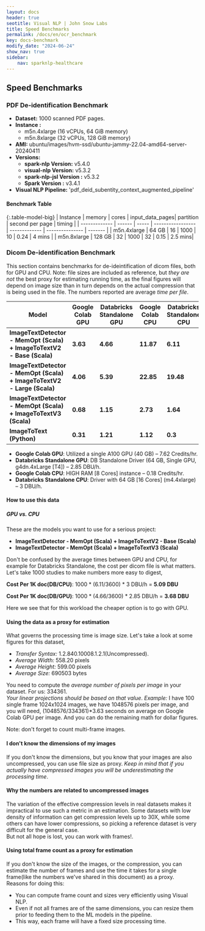 ```yaml
---
layout: docs
header: true
seotitle: Visual NLP | John Snow Labs
title: Speed Benchmarks
permalink: /docs/en/ocr_benchmark
key: docs-benchmark
modify_date: "2024-06-24"
show_nav: true
sidebar:
    nav: sparknlp-healthcare
---
```


<div class="h3-box" markdown="1">

## Speed Benchmarks

### PDF De-identification Benchmark

- **Dataset:** 1000 scanned PDF pages.
- **Instance :** 
  - m5n.4xlarge (16 vCPUs, 64 GiB memory) 
  - m5n.8xlarge (32 vCPUs, 128 GiB memory)
- **AMI:** ubuntu/images/hvm-ssd/ubuntu-jammy-22.04-amd64-server-20240411
- **Versions:**
  - **spark-nlp Version:** v5.4.0
  - **visual-nlp Version:** v5.3.2
  - **spark-nlp-jsl Version :** v5.3.2
  - **Spark Version :** v3.4.1
- **Visual NLP Pipeline:** 'pdf_deid_subentity_context_augmented_pipeline'

</div><div class="h3-box" markdown="1">

#### Benchmark Table

{:.table-model-big}
| Instance      | memory | cores | input\_data\_pages| partition     | second per page | timing  |
| ------------- | ------ | ----- | ----------------- | ------------- | --------------- | ------- |
| m5n.4xlarge   | 64 GB  | 16    | 1000              | 10            | 0.24            | 4 mins  |
| m5n.8xlarge   | 128 GB | 32    | 1000              | 32            | 0.15            | 2.5 mins|


### Dicom De-identification Benchmark
This section contains benchmarks for de-ideintification of dicom files, both for GPU and CPU. 
Note: file sizes are included as reference, but *they are not* the best proxy for estimating running time, as the final figures will depend on image size than in turn depends on the actual compression that is being used in the file.
The numbers reported are average *time per file*.


| **Model**                                                   | **Google Colab GPU** | **Databricks Standalone GPU** | **Google Colab CPU** | **Databricks Standalone CPU** |
|------------------------------------------------------------|----------------------|------------------------------|----------------------|------------------------------|
| **ImageTextDetector - MemOpt (Scala) + ImageToTextV2 - Base (Scala)**  | **3.63**            | **4.66**                     | **11.87**            | **6.11**                     |
| **ImageTextDetector - MemOpt (Scala) + ImageToTextV2 - Large (Scala)** | **4.06**            | **5.39**                     | **22.85**            | **19.48**                    |
| **ImageTextDetector - MemOpt (Scala) + ImageToTextV3 (Scala)**         | **0.68**            | **1.15**                     | **2.73**             | **1.64**                     |
| **ImageToText (Python)**                                   | **0.31**            | **1.21**                     | **1.12**             | **0.3**                      |




* **Google Colab GPU**: Utilized a single A100 GPU (40 GB) – 7.62 Credits/hr.
* **Databricks Standalone GPU**: DB Standalone Driver (64 GB, Single GPU, g4dn.4xLarge [T4]) – 2.85 DBU/h.
* **Google Colab CPU**: HIGH RAM [8 Cores] instance – 0.18 Credits/hr.
* **Databricks Standalone CPU**: Driver with 64 GB [16 Cores] (m4.4xlarge) – 3 DBU/h.


#### How to use this data
##### GPU vs. CPU
These are the models you want to use for a serious project:
* **ImageTextDetector - MemOpt (Scala) + ImageToTextV2 - Base (Scala)**
* **ImageTextDetector - MemOpt (Scala) + ImageToTextV3 (Scala)**

Don't be confused by the average times between GPU and CPU, for example for Databricks Standalone, the cost per dicom file is what matters. Let's take 1000 studies to make numbers more easy to digest,


**Cost Per 1K doc(DB/CPU)**:
1000 * (6.11/3600) * 3 DBU/h = **5.09 DBU**

**Cost Per 1K doc(DB/GPU)**:
1000 * (4.66/3600) * 2.85 DBU/h = **3.68 DBU**

Here we see that for this workload the cheaper option is to go with GPU.

#### Using the data as a proxy for estimation
What governs the processing time is image size. Let's take a look at some figures for this dataset,
* *Transfer Syntax:* 1.2.840.10008.1.2.1(Uncompressed).
* *Average Width:* 558.20 pixels
* *Average Height:* 599.00 pixels
* *Average Size:* 690503 bytes

You need to compute the *average number of pixels per image* in your dataset. For us: 334361.</br>
_Your linear projections should be based on that value_.
*Example:* I have 100 single frame 1024x1024 images, we have 1048576 pixels per image, and you will need, (1048576/334361)*3.63 seconds on average on Google Colab GPU per image. And you can do the remaining math for dollar figures.

Note: don't forget to count multi-frame images.

#### I don't know the dimensions of my images
If you don't know the dimensions, but you know that your images are also uncompressed, you can use file size as proxy. 
_Keep in mind that if you actually have compressed images you will be underestimating the processing time_.

#### Why the numbers are related to uncompressed images
The variation of the effective compression levels in real datasets makes it impractical to use such a metric in an estimation. Some datasets with low density of information can get compression levels up to 30X, while some others can have lower compressions, so picking a reference dataset is very difficult for the general case. </br>
But not all hope is lost, you can work with frames!.


#### Using total frame count as a proxy for estimation
If you don't know the size of the images, or the compression, you can estimate the number of frames and use the time it takes for a single frame(like the numbers we've shared in this document) as a proxy. 
</br>
Reasons for doing this:
* You can compute frame count and sizes very efficiently using Visual NLP.
* Even if not all frames are of the same dimensions, you can resize them prior to feeding them to the ML models in the pipeline.
* This way, each frame will have a fixed size processing time.


</div>
